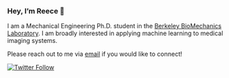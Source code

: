 ### Hey, I’m Reece 👋

I am a Mechanical Engineering Ph.D. student in the [Berkeley BioMechanics Laboratory](https://oconnell.berkeley.edu/). I am broadly interested in applying machine learning to medical imaging systems.

Please reach out to me via [email](mailto:rdhuff@berkeley.edu) if you would like to connect!

[![Twitter Follow](https://img.shields.io/twitter/follow/reecedhuff?label=Follow&style=social)](https://twitter.com/reecedhuff)

<!---
reecehuff/reecehuff is a ✨ special ✨ repository because its `README.md` (this file) appears on your GitHub profile.
You can click the Preview link to take a look at your changes.
--->
